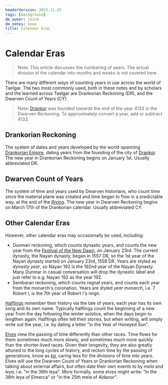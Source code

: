 ```yaml
---
headerVersion: 2023.11.25
tags: [background]
dm_owner: joint
dm_notes: none
title: Calendar Eras
---
```

# Calendar Eras



> Note: This article discusses the numbering of years. The actual division of the calendar into months and weeks is not covered here.

There are many different ways of counting years in use across the world of Taelgar. The two most commonly used, both in these notes and by scholars and the learned across Taelgar are Drankorian Reckoning (DR), and the Dwarven Count of Years (CY).  

> Note: [Drankor](<../history/drankorian-era/drankor.md>) was founded towards the end of the year 4133 in the Dwarven Reckoning. To approximately convert a year, add or subtract 4133.

## Drankorian Reckoning
The system of dates and years developed by the world-spanning [Drankorian Empire](<../history/drankorian-era/drankorian-empire.md>), dating years from the founding of the city of [Drankor](<../history/drankorian-era/drankor.md>). The new year in Drankorian Reckoning begins on January 1st. Usually abbreviated DR. 

## Dwarven Count of Years
The system of time and years used by Dwarven historians, who count time since the material plane was created and time began to flow in a predictable way, at the end of the [Riving](<../events/ancient/riving.md>). The new year in Dwarven Reckoning begins on March 17th of the Drankorian calendar. Usually abbreviated CY. 



## Other Calendar Eras

However, other calendar eras may occasionally be used, including:
- Dunmari reckoning, which counts dynastic years, and counts the new year from the [Festival of the New Dawn](<../gods-and-religions/holidays-and-festivals/dunmari-festivals/festival-of-the-new-dawn.md>), on January 23rd. The current dynasty, the Nayan dynasty, began in 1557 DR, so the 1st year of the Nayan dynasty started on January 23rd, 1558 DR. Years are styled as *dynasty year*, so Nayan 192 is the 192nd year of the Nayan Dynasty. Many Dunmar in casual conversation will drop the dynastic label and just refer to e.g. Nayan 192 as the year 192. 
- Sembaran reckoning, which counts regnal years, and counts each year from the monarch's coronation. Years are styled *year* *monarch*, i.e. 7 Robert I, is the 7th year of Robert I's reign.

[Halflings](<../species/halflings.md>) remember their history via the tale of years; each year has its own song and its own name. Typically halflings count the beginning of a new year from the day following the winter solstice, when the days begin to lengthen again. Halflings often tell their stories, but when writing, will simply write out the year, i.e. by dating a letter "in the Year of Honeyed Sun". 

[Elves](<../species/elves.md>) view the passing of time differently than other races. Time flows for them sometimes much more slowly, and sometimes much more quickly than the shorter-lived races. Given their longevity, they are also greatly attuned to the long cycles of history, and reckon time by the passing of generations, know as *[ka](<./elven-cycle-of-generations.md>)*, caring less for the divisions of time into years. Elves will use the Dwarven Count of Years or Drankorian Reckoning when talking about external affairs, but often date their own events to by *mela* and *leya*, i.e. "in the 36th leya". More formally, some elves might write: "in the 36th leya of Elmerca" or "in the 25th mela of Aldanor".